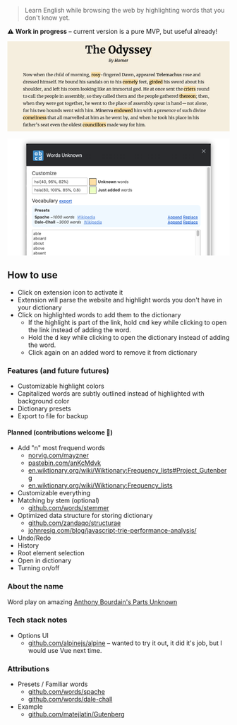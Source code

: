 > Learn English while browsing the web by highlighting words that you don't know yet.

⚠️ **Work in progress** – current version is a pure MVP, but useful already!

![screenshot](assets/readme-1.png)

![screenshot](assets/readme-2.png)

## How to use

- Click on extension icon to activate it
- Extension will parse the website and highlight words you don't have in your dictionary
- Click on highlighted words to add them to the dictionary
  - If the highlight is part of the link, hold <kbd>cmd</kbd> key while clicking to open the link instead of adding the word.
  - Hold the <kbd>d</kbd> key while clicking to open the dictionary instead of adding the word.
  - Click again on an added word to remove it from dictionary

### Features (and future futures)

- Customizable highlight colors
- Capitalized words are subtly outlined instead of highlighted with background color
- Dictionary presets
- Export to file for backup

#### Planned (contributions welcome 🙏)

- Add "n" most frequend words
  - [norvig.com/mayzner](http://norvig.com/mayzner.html)
  - [pastebin.com/anKcMdvk](https://pastebin.com/anKcMdvk)
  - [en.wiktionary.org/wiki/Wiktionary:Frequency_lists#Project_Gutenberg](https://en.wiktionary.org/wiki/Wiktionary:Frequency_lists#Project_Gutenberg)
  - [en.wiktionary.org/wiki/Wiktionary:Frequency_lists](https://en.wiktionary.org/wiki/Wiktionary:Frequency_lists)
- Customizable everything
- Matching by stem (optional)
  - [github.com/words/stemmer](https://github.com/words/stemmer)
- Optimized data structure for storing dictionary
  - [github.com/zandaqo/structurae](https://github.com/zandaqo/structurae)
  - [johnresig.com/blog/javascript-trie-performance-analysis/](https://johnresig.com/blog/javascript-trie-performance-analysis/)
- Undo/Redo
- History
- Root element selection
- Open in dictionary
- Turning on/off

### About the name

Word play on amazing [Anthony Bourdain's Parts Unknown](https://en.wikipedia.org/wiki/Anthony_Bourdain:_Parts_Unknown)

### Tech stack notes

- Options UI
  - [github.com/alpinejs/alpine](https://github.com/alpinejs/alpine) – wanted to try it out, it did it's job, but I would use Vue next time.

### Attributions

- Presets / Familiar words
  - [github.com/words/spache](https://github.com/words/spache)
  - [github.com/words/dale-chall](https://github.com/words/dale-chall)
- Example
  - [github.com/matejlatin/Gutenberg](https://github.com/matejlatin/Gutenberg)
